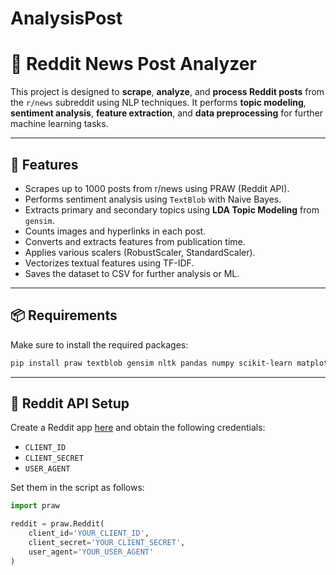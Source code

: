 # AnalysisPost
# 📰 Reddit News Post Analyzer

This project is designed to **scrape**, **analyze**, and **process Reddit posts** from the `r/news` subreddit using NLP techniques. It performs **topic modeling**, **sentiment analysis**, **feature extraction**, and **data preprocessing** for further machine learning tasks.

---

## 🚀 Features

-  Scrapes up to 1000 posts from r/news using PRAW (Reddit API).
-  Performs sentiment analysis using `TextBlob` with Naive Bayes.
-  Extracts primary and secondary topics using **LDA Topic Modeling** from `gensim`.
-  Counts images and hyperlinks in each post.
-  Converts and extracts features from publication time.
-  Applies various scalers (RobustScaler, StandardScaler).
-  Vectorizes textual features using TF-IDF.
-  Saves the dataset to CSV for further analysis or ML.

---

## 📦 Requirements

Make sure to install the required packages:

```bash
pip install praw textblob gensim nltk pandas numpy scikit-learn matplotlib
```
---

## 🔑 Reddit API Setup

Create a Reddit app [here](https://www.reddit.com/prefs/apps) and obtain the following credentials:

- `CLIENT_ID`
- `CLIENT_SECRET`
- `USER_AGENT`

Set them in the script as follows:

```python
import praw

reddit = praw.Reddit(
    client_id='YOUR_CLIENT_ID',
    client_secret='YOUR_CLIENT_SECRET',
    user_agent='YOUR_USER_AGENT'
)
